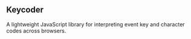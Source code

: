 ## Keycoder

A lightweight JavaScript library for interpreting event key and character codes across browsers.

